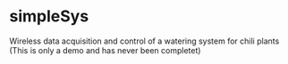 # simpleSys
Wireless data acquisition and control of a watering system for chili plants
(This is only a demo and has never been completet)
